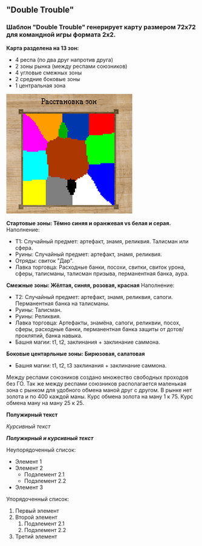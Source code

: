 ## "Double Trouble"

### Шаблон "Double Trouble" генерирует карту размером 72х72 для командной игры формата 2х2. 

**Карта разделена на 13 зон:**
- 4 респа (по два друг напротив друга)
- 2 зоны рынка (между респами союзников)
- 4 угловые смежных зоны
- 2 средние боковые зоны
- 1 центральная зона

![Расположение зон](images/dt_template.png)

**Стартовые зоны: Тёмно синяя и оранжевая vs белая и серая.**
Наполнение:
- T1: Случайный предмет: артефакт, знамя, реликвия. Талисман или сфера.
- Руины: Случайный предмет: артефакт, знамя, реликвия.
- Отряды: свиток "Дар".
- Лавка торговца: Расходные банки, посохи, свитки, свиток урона, сферы, талисманы, талисман призыва, перманентная банка, аура.

**Смежные зоны: Жёлтая, синяя, розовая, красная**
Наполнение:
- T2: Случайный предмет: артефакт, знамя, реликвия, сапоги. Перманентная банка на талисманы.
- Руины: Талисман.
- Руины: Реликвия.
- Лавка торговца: Артефакты, знамёна, сапоги, реликвии, посох, сферы, расходные банки, перманентная банка защиты от дотов/проклятий, банка навыка.
- Башня магии: t1, t2, заклинания + заклинание саммона.

**Боковые центарльные зоны: Бирюзовая, салатовая**
- Башня магии: t1, t2, t3  заклинания + заклинание саммона.




Между респами союзников создано множество свободных проходов без ГО. Так же между респами союзников располагается маленькая зона с рынком для удобного обмена маной друг с другом. В рынке нет золота и по 400 каждой маны. Курс обмена золота на ману 1 к 75. Курс обмена ману на ману 25 к 25.


**Полужирный текст**

*Курсивный текст*

***Полужирный и курсивный текст***

Неупорядоченный список:
- Элемент 1
- Элемент 2
  - Подэлемент 2.1
  - Подэлемент 2.2
- Элемент 3

Упорядоченный список:
1. Первый элемент
2. Второй элемент
   1. Подэлемент 2.1
   2. Подэлемент 2.2
3. Третий элемент
